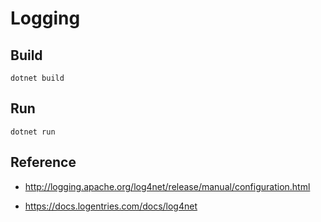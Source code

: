 Logging
=======


Build
-----

```
dotnet build
```


Run
---

```
dotnet run
```


Reference
---------

 - http://logging.apache.org/log4net/release/manual/configuration.html

 - https://docs.logentries.com/docs/log4net
